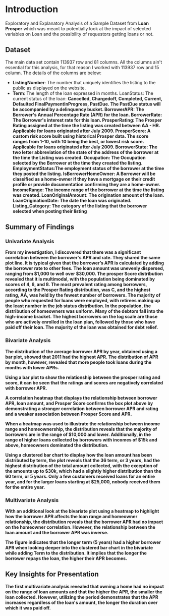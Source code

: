 # Introduction

Exploratory and Explanatory Analysis of a Sample Dataset from **Loan Prosper** which was meant to potentially look at the impact of selected variables on Loan and the possibility of requestors getting loans or not.

## Dataset

The main data set contain 113937 row and 81 columns. All the columns ain't essential for this analysis, for that reason I worked with 113937 row and 15 column. The details of the columns are below:

* **ListingNumber**: The number that uniquely identifies the listing to the public as displayed on the website.
* **Term**: The length of the loan expressed in months.
LoanStatus: The current status of the loan: <b> Cancelled, Chargedoff, Completed, Current, Defaulted
FinalPaymentInProgress, PastDue. The PastDue status will be accompanied by a delinquency bucket.
BorrowerAPR: The Borrower's Annual Percentage Rate (APR) for the loan.
BorrowerRate: The Borrower's interest rate for this loan.
ProsperRating: The Prosper Rating assigned at the time the listing was created between AA - HR. Applicable for loans originated after July 2009.
ProsperScore: A custom risk score built using historical Prosper data. The score ranges from 1-10, with 10 being the best, or lowest risk score. Applicable for loans originated after July 2009.
BorrowerState: The two letter abbreviation of the state of the address of the borrower at the time the Listing was created.
Occupation: The Occupation selected by the Borrower at the time they created the listing.
EmploymentStatus:The employment status of the borrower at the time they posted the listing.
IsBorrowerHomeOwner: A Borrower will be classified as a home-owner if they have a mortgage on their credit profile or provide documentation confirming they are a home-owner.
IncomeRange: The income range of the borrower at the time the listing was created.
LoanOriginalAmount: The origination amount of the loan.
LoanOriginationDate: The date the loan was originated.
Listing_Category: The category of the listing that the borrower selected when posting their listing


## Summary of Findings

### **Univariate Analysis**

From my investigation, I discovered that there was a significant correlation between the borrower's APR and rate. They shared the same plot line. It is typical given that the borrower’s APR is calculated by adding the borrower rate to other fees. The loan amount was unevenly dispersed, ranging from $1,000 to well over $30,000. The prosper Score distribution revealed that it is multimodal, with the population being dominated by scores of 4, 6, and 8. The most prevalent rating among borrowers, according to the Prosper Rating distribution, was C, and the highest rating, AA, was held by the fewest number of borrowers. The majority of people who requested for loans were employed, with retirees making up the least number in the job status distribution. In the population, the distribution of homeowners was uniform. Many of the debtors fall into the high-income bracket. The highest borrowers on the log scale are those who are actively enrolled in the loan plan, followed by those who have paid off their loan. The majority of the loan was obtained for debt relief.

### **Bivariate Analysis**

The distribution of the average borrower APR by year, obtained using a bar plot, showed that 2011 had the highest APR.  The distribution of APR by month, however, revealed that more people took loans during the months with lower APRs.

Using a bar plot to show the relationship between the prosper rating and score, it can be seen that the ratings and scores are negatively correlated with borrower APR. 

A correlation heatmap that displays the relationship between borrower APR, loan amount, and Prosper Score confirms the box plot above by demonstrating a stronger correlation between borrower APR and rating and a weaker association between Prosper Score and APR.

When a heatmap was used to illustrate the relationship between income range and homeownership, the distribution reveals that the majority of borrowers are in the range of $10,000 and lower. Additionally, in the range of higher loans collected by borrowers with incomes of $15k and above, homeowners dominated the distribution.

Using a clustered bar chart to display how the loan amount has been distributed by term, the plot reveals that the 36 term, or 3 years, had the highest distribution of the total amount collected, with the exception of the amounts up to $30k, which had a slightly higher distribution than the 60 term, or 5 years. Only a few customers received loans for an entire year, and for the larger loans starting at $25,000, nobody received them for the entire year.

### **Multivariate Analysis**

With an additional look at the bivariate plot using a heatmap to highlight how the borrower APR affects the loan range and homeowner relationship, the distribution reveals that the borrower APR had no impact on the homeowner correlation. However, the relationship between the loan amount and the borrower APR was inverse.


The figure indicates that the longer term (5 years) had a higher borrower APR when looking deeper into the clustered bar chart in the bivariate while adding Term to the distribution. It implies that the longer the borrower repays the loan, the higher their APR becomes.


## Key Insights for Presentation

The first multivariate analysis revealed that owning a home had no impact on the range of loan amounts and that the higher the APR, the smaller the loan collected. However, utilizing the period demonstrates that the APR increases regardless of the loan's amount, the longer the duration over which it was paid off.
